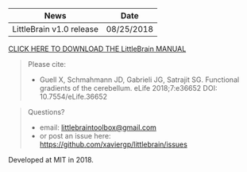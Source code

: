 | News        | Date           |
| ------------- |:-------------:|
| LittleBrain v1.0 release| 08/25/2018 |


[CLICK HERE TO DOWNLOAD THE LittleBrain MANUAL](https://github.com/xaviergp/littlebrain/blob/master/LittleBrain_v1_Manual.pdf)

> Please cite:
> - Guell X, Schmahmann JD, Gabrieli JG, Satrajit SG. Functional gradients of the cerebellum. eLife 2018;7:e36652 DOI: 10.7554/eLife.36652


> Questions?
> - email: littlebraintoolbox@gmail.com
> - or post an issue here: https://github.com/xaviergp/littlebrain/issues

Developed at MIT in 2018.
